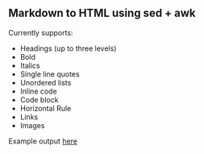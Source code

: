 Markdown to HTML using sed + awk
---

Currently supports:
- Headings (up to three levels)
- Bold
- Italics
- Single line quotes
- Unordered lists
- Inline code
- Code block
- Horizontal Rule
- Links
- Images

Example output [here](https://jsfiddle.net/1po3vdwb/)
